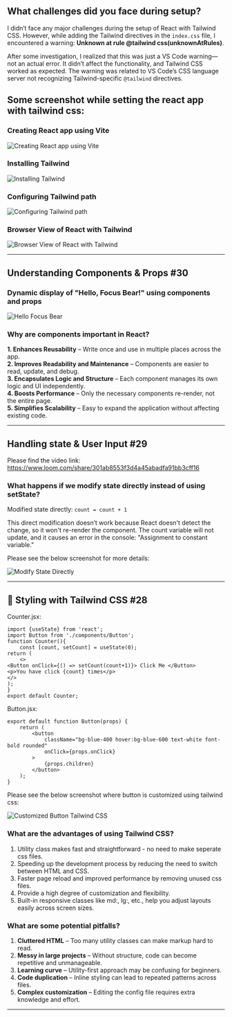 ## What challenges did you face during setup?
I didn’t face any major challenges during the setup of React with Tailwind CSS. However, while adding the Tailwind directives in the `index.css` file, I encountered a warning:
**Unknown at rule @tailwind css(unknownAtRules)**.

After some investigation, I realized that this was just a VS Code warning—not an actual error. It didn’t affect the functionality, and Tailwind CSS worked as expected. The warning was related to VS Code’s CSS language server not recognizing Tailwind-specific `@tailwind` directives.

## Some screenshot while setting the react app with tailwind css:
### Creating React app using Vite
![Creating React app using Vite](https://github.com/ashokneupane/ashokneupane-intern-repo/blob/main/milestones/images/react_fundamentals/installing_react.png)<br>

### Installing Tailwind
![Installing Tailwind](https://github.com/ashokneupane/ashokneupane-intern-repo/blob/main/milestones/images/react_fundamentals/installing_tailwind.png)<br>

### Configuring Tailwind path
![Configuring Tailwind path](https://github.com/ashokneupane/ashokneupane-intern-repo/blob/main/milestones/images/react_fundamentals/configuring_tailwind_path.png)<br>

### Browser View of React with Tailwind
![Browser View of React with Tailwind](https://github.com/ashokneupane/ashokneupane-intern-repo/blob/main/milestones/images/react_fundamentals/react_with_tailwind.png)<br>

---

## Understanding Components & Props #30

### Dynamic display of "Hello, Focus Bear!" using components and props
![Hello Focus Bear](https://github.com/ashokneupane/ashokneupane-intern-repo/blob/main/milestones/images/react_fundamentals/hello_focus_bear.png)<br>

### Why are components important in React?
**1. Enhances Reusability** – Write once and use in multiple places across the app.<br>
**2. Improves Readability and Maintenance** – Components are easier to read, update, and debug.<br>
**3. Encapsulates Logic and Structure** – Each component manages its own logic and UI independently.<br>
**4. Boosts Performance** – Only the necessary components re-render, not the entire page.<br>
**5. Simplifies Scalability** – Easy to expand the application without affecting existing code.<br>

---

## Handling state & User Input #29

Please find the video link:<br>
https://www.loom.com/share/301ab8553f3d4a45abadfa91bb3cff16<br>

### What happens if we modify state directly instead of using setState?

Modified state directly:
`count = count + 1`

This direct modification doesn’t work because React doesn't detect the change, so it won't re-render the component. The count variable will not update, and it causes an error in the console: "Assignment to constant variable."

Please see the below screenshot for more details:

![Modify State Directly](https://github.com/ashokneupane/ashokneupane-intern-repo/blob/main/milestones/images/react_fundamentals/modify_state_directly.png)<br>

---

## 📌 Styling with Tailwind CSS #28
Counter.jsx:

```
import {useState} from 'react';
import Button from './components/Button';
function Counter(){
    const [count, setCount] = useState(0);
return (
    <>
<Button onClick={() => setCount(count+1)}> Click Me </Button>
<p>You have click {count} times</p>
</>
);
}
export default Counter;
```

Button.jsx:

```
export default function Button(props) {
    return (
        <button
            className="bg-blue-400 hover:bg-blue-600 text-white font-bold rounded"
            onClick={props.onClick}
        >
            {props.children}
        </button>
    );
}
```

Please see the below screenshot where button is customized using tailwind css:

![Customized Button Tailwind CSS](https://github.com/ashokneupane/ashokneupane-intern-repo/blob/main/milestones/images/react_fundamentals/customized_btn_tailwind.png)<br>

### What are the advantages of using Tailwind CSS?
1. Utility class makes fast and straightforward - no need to make seperate css files.
2. Speeding up the development process by reducing the need to switch between HTML and CSS.
3. Faster page reload and improved performance by removing unused css files.
4. Provide a high degree of customization and flexibility.
5. Built-in responsive classes like md:, lg:, etc., help you adjust layouts easily across screen sizes.

### What are some potential pitfalls?
1. **Cluttered HTML** – Too many utility classes can make markup hard to read.
2. **Messy in large projects** – Without structure, code can become repetitive and unmanageable.
3. **Learning curve** – Utility-first approach may be confusing for beginners.
4. **Code duplication** – Inline styling can lead to repeated patterns across files.
5. **Complex customization** – Editing the config file requires extra knowledge and effort.

---

